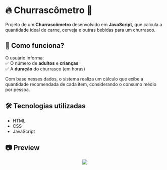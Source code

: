 # 🔥 Churrascômetro 🥩

Projeto de um <strong>Churrascômetro</strong> desenvolvido em <strong>JavaScript</strong>, que calcula a quantidade ideal de carne, cerveja e outras bebidas para um churrasco.


## 📌 Como funciona?

O usuário informa:<br>
✅ O número de <strong>adultos</strong> e <strong>crianças</strong><br>
✅ A <strong>duração</strong> do churrasco (em horas)

Com base nesses dados, o sistema realiza um cálculo que exibe a quantidade recomendada de cada item, considerando o consumo médio por pessoa.

## 🛠 Tecnologias utilizadas
- HTML
- CSS
- JavaScript

## 📷 Preview
<div align="center">
<img src="https://github.com/user-attachments/assets/a1275eed-0f36-4016-b3bc-44989dc7b2f0"
  </div>



  
